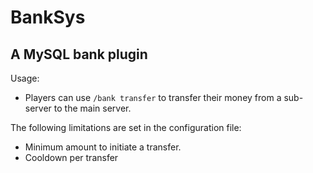 # BankSys

## A MySQL bank plugin  

Usage:  
  - Players can use `/bank transfer` to transfer their money from a sub-server to the main server.

The following limitations are set in the configuration file:
  - Minimum amount to initiate a transfer.
  - Cooldown per transfer
